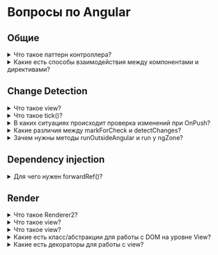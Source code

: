# Вопросы по Angular

## Общие

<details>
<summary>Что такое паттерн контроллера?</summary>
<br>
Бывают ситуации (например форма разбросана на несколько компонентов) и есть контролирующий её класс (компонент или директива). При стратегии OnPush при изменениях контроллера, зависящие дети не обновятся. В таком случае можно добавить Subject() и триггерить его при обновлениях, а в зависимых компонентах прокинуть его через DI и воспользоваться async пайпой.
  <a href="https://stackblitz.com/edit/angular-controller-pattern?file=src%2Fapp%2Fapp.component.html">Пример 1</a>
   <a href="https://github.com/OboyaShka/angular-wbb/tree/master/apps/angular-wbb/src/app/modules/di/examples/di-example8/di-example8/directives/controllers">Пример 2</a>
</details>

<details>
<summary>Какие есть способы взаимодействия между компонентами и директивами?</summary>
<br>
<ul>
<li>Outputs</li>
<li>@Input() ngOnChanges + settes </li>
<li>Shared service</li>
<li>ViewRef trigger</li>
<li>Template trigger</li>
<li>Di get element</li>
</ul>
</details>

## Change Detection

<details>
<summary>Что такое view?</summary>
<br>
Для манипуляций с DOM-элементами в Angular используются так называемые абстракции, которые представлены классами ElementRef, TemplateRef, ViewRef, ComponentRef и ViewContainerRef.

Сами абстракции представляют шаблон компонента или его отдельные части.
</details>

<details>
<summary>Что такое tick()?</summary>
<br>
Механизм, который запускается ngZone при срабатывании асинхроннстей и проходится по дереву View, проверяя их на изменения
</details>

<details>
<summary>В каких ситуациях происходит проверка изменений при OnPush?</summary>
<br>
<ul>
<li>Принудительный вызов cdr</li>
<li>Срабатывание events на компоненте или у потомков</li>
<li>Изменении ссылки в Input()</li>
  </ul>
</details>
  
<details>
<summary>Какие различия между markForCheck и detectChanges?</summary>
<br>
<ul>
  <li>markForCheck срабатывает асинхронно, отмечая, что ноду нужно проверить при следующем тике + помечает верхние ноды как, если бы произошёл event</li>
  <li>detectChanges срабатывает синхронно, на следующией строке все события lifecycle компонента уже произойдут</li>
 </ul>
</details>
  
<details>
<summary>Зачем нужны методы runOutsideAngular и run у ngZone?</summary>
<br>
<ul>
  <li>runOutsideAngular() нужен для выходы из зоны, чтобы лишний раз не создавались тики (например при requestAnimationFrame)</li>
  <li>run() патчит события в зону, нужно например для iframe, события из которого не прокают тики</li>
 </ul>
</details>
  
## Dependency injection
<details>
<summary>Для чего нужен forwardRef()?</summary>
<br>
Для того, чтобы указать, что значение запровайдится позже. В связке с useExisting позволяет указать на сущность, которая ещё не создана, но мы утверждаем, что будет. Например можно запровайдить в компоненте сам компонент, чтобы ниже из диркутивы получить родительский компонент. Но нужно быть осторожно с циклическими зависимостями.  
</details>

## Render

<details>
<summary>Что такое Renderer2?</summary>
<br>
Абстрактный класс, который описывает методы работы с render нодами. По стандарту Ангуляр реализует класс для работы в DOM, но можно использовать RendererFactory2 для написания кастомной логики для работы в других средах. Таким образом renderer2 является своего рода адаптерам, который можно подменять своей имплиментацией для работы приложения на бэке/мобилке и т.д. 
В компоненте можно достать из DI Renderer2 и используя различные методы работать с DOM.
</details>

<details>
<summary>Что такое view?</summary>
<br>
View является представлением элементов отображения пользовательского интерфейса. Директивы на компоненте, класс компонента и связанный с ним шаблон определяют представление. Представление конкретно представлено экземпляром ViewRef, связанным с компонентом. Представления обычно объединяются в иерархии представлений, с которыми работает механизм ChangeDetection
</details>

<details>
<summary>Что такое view?</summary>
<br>
View является представлением элементов отображения пользовательского интерфейса. Директивы на компоненте, класс компонента и связанный с ним шаблон определяют представление. Представление конкретно представлено экземпляром ViewRef, связанным с компонентом. Представления обычно объединяются в иерархии представлений, с которыми работает механизм ChangeDetection
</details>

<details>
<summary>Какие есть класс/абстракции для работы с DOM на уровне View?</summary>
<br>
ViewRef, ElementRef, TemplateRef, ContainerViewRef, ComponentRef. 
<ul>
  <li>ElementRef - хранит в себе "оригинальный" HTML-элемент в свойстве nativeElement</li>
  <li>TemplateRef - содержит единственное свойство elementRef, содержащее экземпляр класса ElementRef, который в свою очередь ссылается на host-элемент</li>
  <li>ComponentRef - возвращается при динамическом создании компонента</li>
  <li>ContainerViewRef - является контейнером, в который можно вставлять ViewRef элементы. Может быть любым DOM элементом, но лучше использовать &lt;ng-container/&gt;. Важно, что view вставляются не в сам элемент, а после него.
    С помощью методов createEmbeddedView() и createComponent() можно создавать внутри view внутри контейнераю.
  </li>
  <li>ViewRef - является отображением представления. Делится на 2 вида - Host и Embedded (ng-template). Такие представления могут быть вставлены в ContainerViewRef. Также они составляют иерархию представлений с которой работет cdr.
  ViewRef самого компонента нельзя получить напрямую (Используя @Inject(ChangeDetectorRef) private view: ɵViewRef<YourComponent> можно посмотреть как она выглядит), потому что Angular предполагает работу с View текущего компонента через шаблон и набор декораторв</li>
 </ul>
</details>

<details>
<summary>Какие есть декораторы для работы с view?</summary>
<br>
Для получения элементов из view используются декораторы ViewChild, ViewChildren, ContenChild, ContentChildren. Приписка Child означает, что мы хотим найти первый попавшийся элемент по селектору, а Children - итерируемую коллекцию QueryList.
View достаёт элементы из текущего шаблона, а Content - из шаблона родителя, которую передали контентом в текущий компонент. В декоратор передаётся селектор по которому будут выбраны элементы, read для проверки полученных значений по типу, static для обозначения, что элемент является вёрсткой без динамических значений, чтобы работать с ним начиная с ngOnChanges.
</details>



  
  
  
